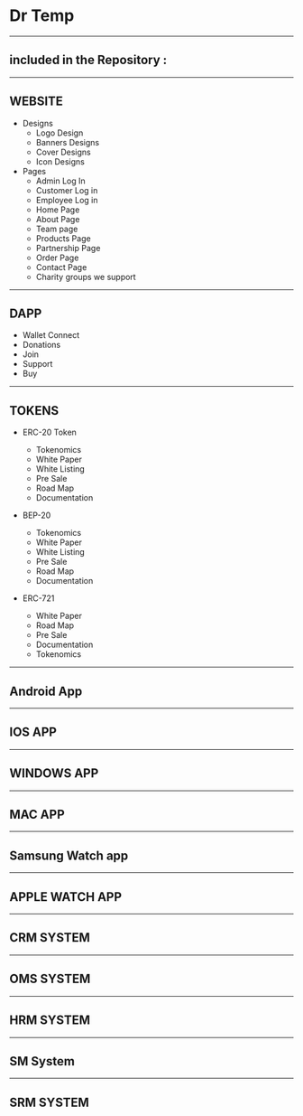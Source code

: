 # Dr Temp 
---------------------------------------------------------------------------------------------------------------------------------------------------------------------------
included in the Repository :
----------------------------

-------
WEBSITE
-------
  * Designs
    * Logo Design
    * Banners Designs
    * Cover Designs
    * Icon Designs
  * Pages
    * Admin Log In
    * Customer Log in
    * Employee Log in
    * Home Page
    * About Page
    * Team page
    * Products Page
    * Partnership Page
    * Order Page
    * Contact Page
    * Charity groups we support
  
----
DAPP
----
  * Wallet Connect
  * Donations
  * Join
  * Support
  * Buy
------
TOKENS
------
 * ERC-20 Token
    * Tokenomics
    * White Paper
    * White Listing
    * Pre Sale
    * Road Map
    * Documentation

* BEP-20
    * Tokenomics
    * White Paper
    * White Listing
    * Pre Sale
    * Road Map
    * Documentation

* ERC-721
    * White Paper
    * Road Map
    * Pre Sale
    * Documentation
    * Tokenomics
 
-----------
Android App
-----------

-------
IOS APP
-------

-----------
WINDOWS APP
-----------

-------
MAC APP
-------

-----------------
Samsung Watch app
-----------------

---------------
APPLE WATCH APP
---------------

----------
CRM SYSTEM
----------

----------
OMS SYSTEM
----------

----------
HRM SYSTEM
----------

----------
SM System
----------

----------
SRM SYSTEM
----------

